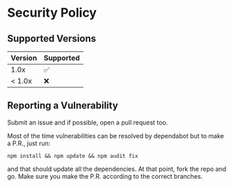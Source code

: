 # Security Policy

## Supported Versions

| Version | Supported          |
| ------- | ------------------ |
| 1.0x  | :white_check_mark: |
| < 1.0x  | :x:                |

## Reporting a Vulnerability

Submit an issue and if possible, open a pull request too.

Most of the time vulnerabilities can be resolved by dependabot but to make a P.R., just run:

```shell
npm install && npm update && npm audit fix
```

and that should update all the dependencies. At that point, fork the repo and go. Make sure you
make the P.R. according to the correct branches.
